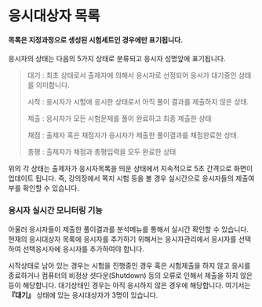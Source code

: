 # 응시대상자 목록

#### **목록은 지정과정으로 생성된 시험세트인 경우에만 표기됩니다.**&#x20;

응시자의 상태는 다음의 5가지 상태로 분류되고 응시자 성명앞에 표기됩니다.

> 대기 : 최초 상태로서 출제자에 의해서 응시자로 선정되어 응시가 대기중인 상태를 의미합니다.&#x20;
>
> 시작 : 응시자가 시험에 응시한 상태로서 아직 풀이 결과를 제출하지 않은 상태.&#x20;
>
> 제출 : 응시자가 모든 시험문제를 풀이 완료하고 최종 제출한 상태&#x20;
>
> 채점 : 출제자 혹은 채점자가 응시자가 제출한 풀이결과를 채점완료한 상태.&#x20;
>
> 총평 : 출제자가 채점과 총평입력을 모두 완료한 상태

위의 각 상태는 출제자가 응시자목록을 띄운 상태에서 지속적으로 5초 간격으로 화면이 업데이트 됩니다. 즉, 강의장에서 쪽지 시험 등을 볼 경우 실시간으로 응시자들의 제출여부를 확인할 수 있습니다.

### **응시자 실시간 모니터링 기능**

아울러 응시자들이 제출한 풀이결과를 분석메뉴를 통해서 실시간 확인할 수 있습니다. 현재의 응시대상자 목록에 응시자를 추가하기 위해서는 응시자관리에서 응시자를 선택하여 선택응시자에 응시자를 추가하여야 합니다.

시작상태로 남아 있는 경우는 시험을 진행중인 경우 혹은 시험제출을 하지 않고 응시를 종료하거나 컴퓨터의 비정상 셧다운(Shutdown) 등의 오류로 인해서 제출을 하지 않은 등이 해당합니다. 대기상태인 경우는 아직 응시하지 않은 경우에 해당합니다. 여기서는 **『대기』** 상태에 있는 응시대상자가 3명이 있습니다.
